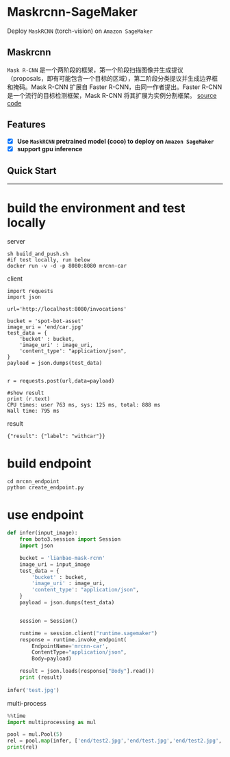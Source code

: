 # Maskrcnn-SageMaker
Deploy `MaskRCNN` (torch-vision)  on `Amazon SageMaker`

## Maskrcnn
`Mask R-CNN` 是一个两阶段的框架，第一个阶段扫描图像并生成提议（proposals，即有可能包含一个目标的区域），第二阶段分类提议并生成边界框和掩码。Mask R-CNN 扩展自 Faster R-CNN，由同一作者提出。Faster R-CNN 是一个流行的目标检测框架，Mask R-CNN 将其扩展为实例分割框架。
[source code](https://github.com/matterport/Mask_RCNN)

## Features

- [x] **Use `MaskRCNN` pretrained model (coco) to deploy on `Amazon SageMaker`**
- [x] **support gpu inference**

## Quick Start

---------------

# build the environment and test locally

server
~~~~shell script
sh build_and_push.sh
#if test locally, run below
docker run -v -d -p 8080:8080 mrcnn-car
~~~~

client
~~~~shell script
import requests
import json

url='http://localhost:8080/invocations'

bucket = 'spot-bot-asset'
image_uri = 'end/car.jpg'
test_data = {
    'bucket' : bucket,
    'image_uri' : image_uri,
    'content_type': "application/json",
}
payload = json.dumps(test_data)


r = requests.post(url,data=payload)

#show result
print (r.text)
CPU times: user 763 ms, sys: 125 ms, total: 888 ms
Wall time: 795 ms
~~~~

result
~~~~
{"result": {"label": "withcar"}}
~~~~

# build endpoint
~~~~
cd mrcnn_endpoint
python create_endpoint.py
~~~~

# use endpoint
~~~~ python
def infer(input_image):
    from boto3.session import Session
    import json

    bucket = 'lianbao-mask-rcnn'
    image_uri = input_image
    test_data = {
        'bucket' : bucket,
        'image_uri' : image_uri,
        'content_type': "application/json",
    }
    payload = json.dumps(test_data)


    session = Session()

    runtime = session.client("runtime.sagemaker")
    response = runtime.invoke_endpoint(
        EndpointName='mrcnn-car',
        ContentType="application/json",
        Body=payload)

    result = json.loads(response["Body"].read())
    print (result)
    
infer('test.jpg')
~~~~

multi-process

~~~~ python
%%time 
import multiprocessing as mul

pool = mul.Pool(5)
rel = pool.map(infer, ['end/test2.jpg','end/test.jpg','end/test2.jpg','end/test2.jpg','end/test2.jpg','end/test2.jpg'])
print(rel)
~~~~